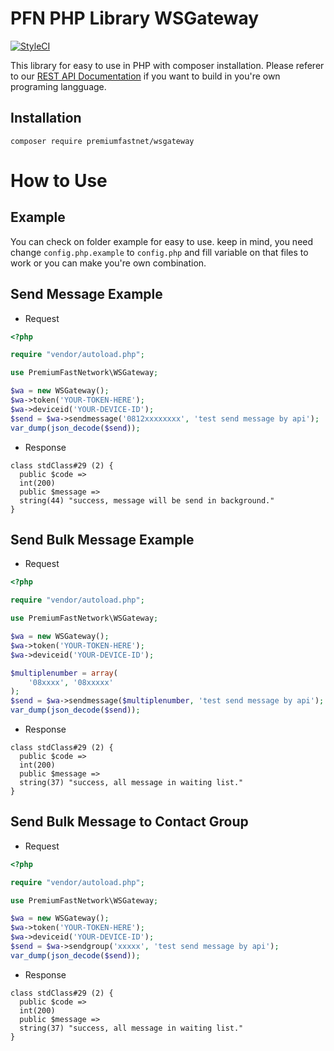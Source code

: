 # PFN PHP Library WSGateway

[![StyleCI](https://github.styleci.io/repos/222653815/shield?branch=master)](https://github.styleci.io/repos/222653815)

This library for easy to use in PHP with composer installation. Please referer to our [REST API Documentation](https://docs.premiumfast.net/tutorials/whatsapp-gateway/rest-api) if you want to build in you're own programing langguage.

## Installation
```
composer require premiumfastnet/wsgateway
```

# How to Use

## Example
You can check on folder example for easy to use. keep in mind, you need change `config.php.example` to `config.php` and fill variable on that files to work or you can make you're own combination.

## Send Message Example

- Request
```php
<?php

require "vendor/autoload.php";

use PremiumFastNetwork\WSGateway;

$wa = new WSGateway();
$wa->token('YOUR-TOKEN-HERE');
$wa->deviceid('YOUR-DEVICE-ID');
$send = $wa->sendmessage('0812xxxxxxxx', 'test send message by api');
var_dump(json_decode($send));
```

- Response
```
class stdClass#29 (2) {
  public $code =>
  int(200)
  public $message =>
  string(44) "success, message will be send in background."
}
```

## Send Bulk Message Example

- Request
```php
<?php

require "vendor/autoload.php";

use PremiumFastNetwork\WSGateway;

$wa = new WSGateway();
$wa->token('YOUR-TOKEN-HERE');
$wa->deviceid('YOUR-DEVICE-ID');

$multiplenumber = array(
    '08xxxx', '08xxxxx'
);
$send = $wa->sendmessage($multiplenumber, 'test send message by api');
var_dump(json_decode($send));
```
- Response
```
class stdClass#29 (2) {
  public $code =>
  int(200)
  public $message =>
  string(37) "success, all message in waiting list."
}
```

## Send Bulk Message to Contact Group

- Request
```php
<?php

require "vendor/autoload.php";

use PremiumFastNetwork\WSGateway;

$wa = new WSGateway();
$wa->token('YOUR-TOKEN-HERE');
$wa->deviceid('YOUR-DEVICE-ID');
$send = $wa->sendgroup('xxxxx', 'test send message by api');
var_dump(json_decode($send));
```

- Response
```
class stdClass#29 (2) {
  public $code =>
  int(200)
  public $message =>
  string(37) "success, all message in waiting list."
}
```